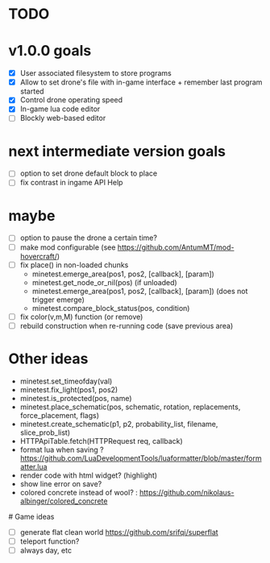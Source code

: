 # TODO

# v1.0.0 goals

- [x] User associated filesystem to store programs
- [x] Allow to set drone's file with in-game interface + remember last program started
- [x] Control drone operating speed
- [x] In-game lua code editor
- [ ] Blockly web-based editor

# next intermediate version goals

- [ ] option to set drone default block to place
- [ ] fix contrast in ingame API Help

# maybe

- [ ] option to pause the drone a certain time?
- [ ] make mod configurable (see https://github.com/AntumMT/mod-hovercraft/)
- [ ] fix place() in non-loaded chunks
    - minetest.emerge_area(pos1, pos2, [callback], [param])
    - minetest.get_node_or_nil(pos) (if unloaded)
    - minetest.emerge_area(pos1, pos2, [callback], [param]) (does not trigger emerge)
    - minetest.compare_block_status(pos, condition)
- [ ] fix color(v,m,M) function (or remove)
- [ ] rebuild construction when re-running code (save previous area) 

# Other ideas

- minetest.set_timeofday(val)
- minetest.fix_light(pos1, pos2)
- minetest.is_protected(pos, name)
- minetest.place_schematic(pos, schematic, rotation, replacements, force_placement, flags)
- minetest.create_schematic(p1, p2, probability_list, filename, slice_prob_list)
- HTTPApiTable.fetch(HTTPRequest req, callback)
- format lua when saving ? https://github.com/LuaDevelopmentTools/luaformatter/blob/master/formatter.lua
- render code with html widget? (highlight)
- show line error on save?
- colored concrete instead of wool? : https://github.com/nikolaus-albinger/colored_concrete

# Game ideas

- [ ] generate flat clean world https://github.com/srifqi/superflat
- [ ] teleport function?
- [ ] always day, etc
